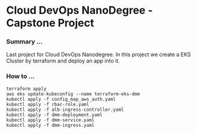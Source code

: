 # Cloud DevOps NanoDegree - Capstone Project

### Summary ...

Last project for Cloud DevOps Nanodegree. In this project we create a EKS Cluster by terraform and deploy an app into it.

### How to ...

``` script
terraform apply
aws eks update-kubeconfig --name terraform-eks-dmm
kubectl apply -f config_map_aws_auth.yaml
kubectl apply -f rbac-role.yaml
kubectl apply -f alb-ingress-controller.yaml
kubectl apply -f dmm-deployment.yaml
kubectl apply -f dmm-service.yaml
kubectl apply -f dmm-ingress.yaml

```
